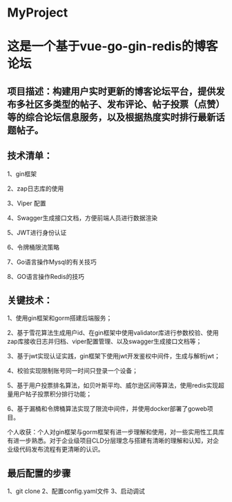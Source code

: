 # MyProject

# 这是一个基于vue-go-gin-redis的博客论坛
## 项目描述：构建用户实时更新的博客论坛平台，提供发布多社区多类型的帖子、发布评论、帖子投票（点赞）等的综合论坛信息服务，以及根据热度实时排行最新话题帖子。

## 技术清单：
1、gin框架

2、zap日志库的使用

3、Viper 配置

4、Swagger生成接口文档，方便前端人员进行数据渲染

5、JWT进行身份认证

6、令牌桶限流策略

7、Go语言操作Mysql的有关技巧

8、GO语言操作Redis的技巧

## 关键技术：
1、使用gin框架和gorm搭建后端服务；

2、基于雪花算法生成用户id、在gin框架中使用validator库进行参数校验、使用zap库接收日志并归档、viper配置管理、以及swagger生成接口文档等；

3、基于jwt实现认证实践，gin框架下使用jwt开发鉴权中间件，生成与解析jwt；

4、校验实现限制账号同一时间只登录一个设备；

5、基于用户投票排名算法，如贝叶斯平均、威尔逊区间等算法，使用redis实现超量用户帖子投票积分排行功能；

6、基于漏桶和令牌桶算法实现了限流中间件，并使用docker部署了goweb项目。

个人收获：个人对gin框架与gorm框架有进一步理解和使用，对一些实用性工具库有进一步熟悉。对于企业级项目CLD分层理念与搭建有清晰的理解和认知，对企业级代码发布流程有更清晰的认识。

## 最后配置的步骤
1、git clone 
2、配置config.yaml文件
3、启动调试
